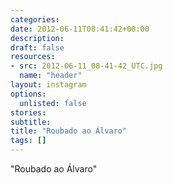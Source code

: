 ```yaml
---
categories:
date: 2012-06-11T08:41:42+00:00
description:
draft: false
resources:
- src: 2012-06-11_08-41-42_UTC.jpg
  name: "header"
layout: instagram
options:
  unlisted: false
stories:
subtitle:
title: "Roubado ao Álvaro"
tags: []
---
```


"Roubado ao Álvaro"
